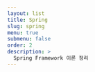 ```yaml
---
layout: list
title: Spring
slug: spring
menu: true
submenu: false
order: 2
description: >
  Spring Framework 이론 정리
---
```

